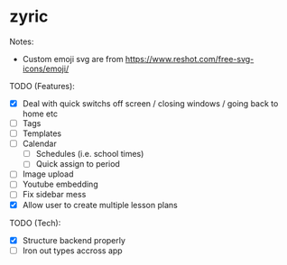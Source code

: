 # zyric

Notes:

- Custom emoji svg are from https://www.reshot.com/free-svg-icons/emoji/

TODO (Features):

- [x] Deal with quick switchs off screen / closing windows / going back to home etc
- [ ] Tags
- [ ] Templates
- [ ] Calendar
  - [ ] Schedules (i.e. school times)
  - [ ] Quick assign to period
- [ ] Image upload
- [ ] Youtube embedding
- [ ] Fix sidebar mess
- [x] Allow user to create multiple lesson plans

TODO (Tech):

- [x] Structure backend properly
- [ ] Iron out types accross app
